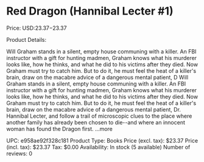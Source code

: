 # Red Dragon (Hannibal Lecter #1)

Price: USD:$23.37-$23.37

Product Details:

Will Graham stands in a silent, empty house communing with a killer. An FBI instructor with a gift for hunting madmen, Graham knows what his murderer looks like, how he thinks, and what he did to his victims after they died. Now Graham must try to catch him. But to do it, he must feel the heat of a killer's brain, draw on the macabre advice of a dangerous mental patient, D Will Graham stands in a silent, empty house communing with a killer. An FBI instructor with a gift for hunting madmen, Graham knows what his murderer looks like, how he thinks, and what he did to his victims after they died. Now Graham must try to catch him. But to do it, he must feel the heat of a killer's brain, draw on the macabre advice of a dangerous mental patient, Dr. Hannibal Lecter, and follow a trail of microscopic clues to the place where another family has already been chosen to die--and where an innocent woman has found the Dragon first. ...more

UPC: e958ae92f328c181
Product Type: Books
Price (excl. tax): $23.37
Price (incl. tax): $23.37
Tax: $0.00
Availability: In stock (5 available)
Number of reviews: 0
